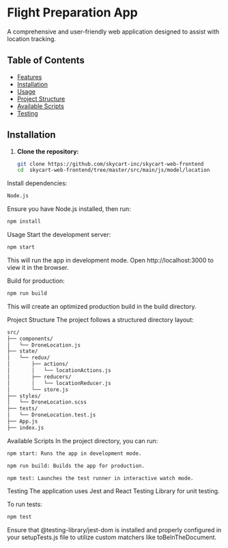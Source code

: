 # Flight Preparation App

A comprehensive and user-friendly web application designed to assist with location tracking.

## Table of Contents

- [Features](#features)
- [Installation](#installation)
- [Usage](#usage)
- [Project Structure](#project-structure)
- [Available Scripts](#available-scripts)
- [Testing](#testing)

## Installation

1. **Clone the repository:**

   ```bash
   git clone https://github.com/skycart-inc/skycart-web-frontend
   cd  skycart-web-frontend/tree/master/src/main/js/model/location
   ```
Install dependencies:
```bash
Node.js
```
Ensure you have Node.js installed, then run:

```bash
npm install
```
Usage
Start the development server:

```bash
npm start
```
This will run the app in development mode. Open http://localhost:3000 to view it in the browser.

Build for production:

```bash
npm run build
```
This will create an optimized production build in the build directory.

Project Structure
The project follows a structured directory layout:

```bash
src/
├── components/
│   └── DroneLocation.js
├── state/
│   └── redux/
│       ├── actions/
│       │   └── locationActions.js
│       ├── reducers/
│       │   └── locationReducer.js
│       └── store.js
├── styles/
│   └── DroneLocation.scss
├── tests/
│   └── DroneLocation.test.js
├── App.js
├── index.js
```
Available Scripts
In the project directory, you can run:
```bash
npm start: Runs the app in development mode.
```
```bash
npm run build: Builds the app for production.
```
```bash
npm test: Launches the test runner in interactive watch mode.
```
Testing
The application uses Jest and React Testing Library for unit testing.

To run tests:

```bash
npm test
```
Ensure that @testing-library/jest-dom is installed and properly configured in your setupTests.js file to utilize custom matchers like toBeInTheDocument.
